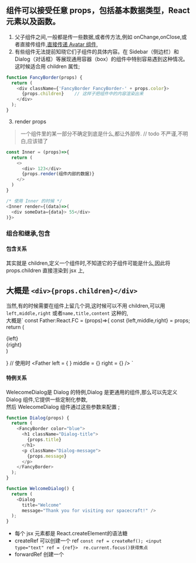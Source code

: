 ## 组件可以接受任意 props，包括基本数据类型，React 元素以及函数。
1. 父子组件之间,一般都是传一些数据,或者传方法,例如 onChange,onClose,或者直接传组件,[直接传递 Avatar 组件](https://zh-hans.reactjs.org/docs/context.html),
2. 有些组件无法提前知晓它们子组件的具体内容。在 Sidebar（侧边栏）和 Dialog（对话框）等展现通用容器（box）的组件中特别容易遇到这种情况。这时候适合用 children 属性;  
```js
function FancyBorder(props) {
  return (
    <div className={'FancyBorder FancyBorder-' + props.color}>
      {props.children}    // 这样子把组件中的内容渲染出来
    </div>
  );
}
```
3. render props  
> 一个组件里的某一部分不确定到底是什么,都让外部传. // todo  不严谨,不明白,应该错了
```js
const Inner = (props)=>{
  return (
    <>
      <div> 123</div>
      {props.render(组件内部的数据)}
    </>
  )
}

/* 使用 Inner 的时候 */
<Inner render={(data)=>(
  <div someData={data}> 55</div>
)}>
```

### 组合和继承,包含  
#### 包含关系 

其实就是 children,定义一个组件时,不知道它的子组件可能是什么,因此将 props.children 直接渲染到 jsx 上,    

大概是 `<div>{props.children}</div>`   
----------
当然,有的时候需要在组件上留几个洞,这时候可以不用 children,可以用`left,middle,right` 或者`name,title,content` 这种的,  
大概是`
const Father:React.FC<FatherProps> = (props)=>{
const {left,middle,right} = props;
  return (
  <div className = "outer"> 
    <div className = "inner-left"> 
      {left}
    </div>
    <div className = "inner-right"> 
      {right}
    </div>
  </div>
  )
  
}
// 使用时
<Father left = {<Left /> } 
  middle = {<Middle />} 
  right = {<RIght />}
  />
`

#### 特例关系  
WelecomeDialog是 Dialog 的特例,Dialog 是更通用的组件,那么可以先定义 Dialog 组件,它提供一些定制化参数,    
然后 WelecomeDialog 组件通过这些参数来配置 ;  
```js
function Dialog(props) {
  return (
    <FancyBorder color="blue">
      <h1 className="Dialog-title">
        {props.title}
      </h1>
      <p className="Dialog-message">
        {props.message}
      </p>
    </FancyBorder>
  );
}

function WelcomeDialog() {
  return (
    <Dialog
      title="Welcome"
      message="Thank you for visiting our spacecraft!" />
  );
}
```


 - 每个 jsx 元素都是 React.createElement的语法糖    
 - createRef  可以创建一个 ref  `const ref = createRef(); <input type="text" ref = {ref}>  re.current.focus()获得焦点`    
- forwardRef 创建一个

